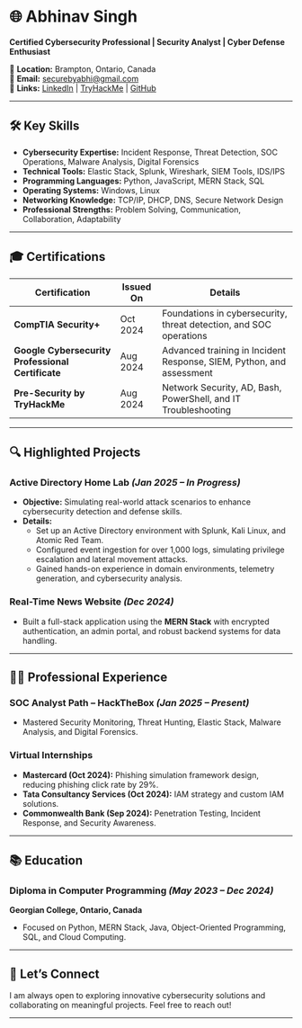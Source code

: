 # 🌐 Abhinav Singh

**Certified Cybersecurity Professional | Security Analyst | Cyber Defense Enthusiast**

📍 **Location:** Brampton, Ontario, Canada  
📧 **Email:** [securebyabhi@gmail.com](mailto:securebyabhi@gmail.com)  
🔗 **Links:** [LinkedIn](https://www.linkedin.com/in/abhinavcybersec) | [TryHackMe](https://tryhackme.com/r/p/cybersecwithabhi) | [GitHub](https://github.com/yourgithub)  

---

## 🛠️ **Key Skills**  

- **Cybersecurity Expertise:** Incident Response, Threat Detection, SOC Operations, Malware Analysis, Digital Forensics  
- **Technical Tools:** Elastic Stack, Splunk, Wireshark, SIEM Tools, IDS/IPS  
- **Programming Languages:** Python, JavaScript, MERN Stack, SQL  
- **Operating Systems:** Windows, Linux  
- **Networking Knowledge:** TCP/IP, DHCP, DNS, Secure Network Design  
- **Professional Strengths:** Problem Solving, Communication, Collaboration, Adaptability  

---

## 🎓 **Certifications**  

| Certification                                       | Issued On  | Details                                                               |
|-----------------------------------------------------|------------|-----------------------------------------------------------------------|
| **CompTIA Security+**                              | Oct 2024   | Foundations in cybersecurity, threat detection, and SOC operations    |
| **Google Cybersecurity Professional Certificate**  | Aug 2024   | Advanced training in Incident Response, SIEM, Python, and assessment |
| **Pre-Security by TryHackMe**                      | Aug 2024   | Network Security, AD, Bash, PowerShell, and IT Troubleshooting       |

---

## 🔍 **Highlighted Projects**  

### **Active Directory Home Lab** *(Jan 2025 – In Progress)*  
- **Objective:** Simulating real-world attack scenarios to enhance cybersecurity detection and defense skills.  
- **Details:**  
  - Set up an Active Directory environment with Splunk, Kali Linux, and Atomic Red Team.  
  - Configured event ingestion for over 1,000 logs, simulating privilege escalation and lateral movement attacks.  
  - Gained hands-on experience in domain environments, telemetry generation, and cybersecurity analysis.  

### **Real-Time News Website** *(Dec 2024)*  
- Built a full-stack application using the **MERN Stack** with encrypted authentication, an admin portal, and robust backend systems for data handling.

---

## 🧑‍💻 **Professional Experience**  

### **SOC Analyst Path – HackTheBox** *(Jan 2025 – Present)*  
- Mastered Security Monitoring, Threat Hunting, Elastic Stack, Malware Analysis, and Digital Forensics.

### **Virtual Internships**  
- **Mastercard (Oct 2024):** Phishing simulation framework design, reducing phishing click rate by 29%.  
- **Tata Consultancy Services (Oct 2024):** IAM strategy and custom IAM solutions.  
- **Commonwealth Bank (Sep 2024):** Penetration Testing, Incident Response, and Security Awareness.

---

## 📚 **Education**  

### Diploma in Computer Programming *(May 2023 – Dec 2024)*  
**Georgian College, Ontario, Canada**  
- Focused on Python, MERN Stack, Java, Object-Oriented Programming, SQL, and Cloud Computing.  

---

## 🚀 **Let’s Connect**  

I am always open to exploring innovative cybersecurity solutions and collaborating on meaningful projects. Feel free to reach out!  

---
